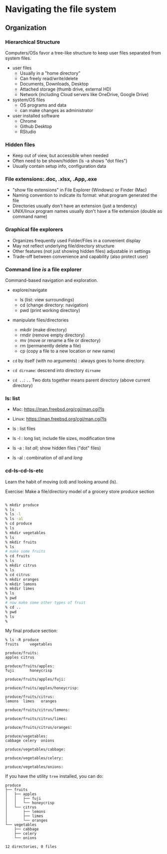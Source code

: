 # Navigating the file system

## Organization

### Hierarchical Structure

Computers/OSs favor a tree-like structure to keep
user files separated from system files.

 - user files
   - Usually in a "home directory" 
   - Can freely read/write/delete
   - Documents, Downloads, Desktop
   - Attached storage (thumb drive, external HD)
   - Network (including Cloud servers like OneDrive, Google Drive)
 - system/OS files
   - OS programs and data
   - can make changes as administrator 
 - user installed software
   - Chrome
   - Github Desktop
   - RStudio

### Hidden files
 - Keep out of view, but accessible when needed
 - Often need to be shown/hidden (ls -a shows "dot files")
 - Usually contain setup info, configuration data

### File extensions:.doc, .xlsx, .App,.exe
  - "show file extensions" in File Explorer (Windows) or Finder (Mac) 
  - Naming convention to indicate its format: what program generated the file
  - Directories usually don't have an extension (just a tendency) 
  - UNIX/linux program names usually don't have a file extension (double as command name) 

### Graphical file explorers
  - Organizes frequently used Folder/Files in a convenient display
  - May not reflect underlying file/directory structure
  - Other features (not just showing hidden files) adjustable in settings 
  - Trade-off between convenience and capability (also protect user) 


### Command line *is* a file explorer 

Command-based navigation and exploration.

 - explore/navigate
   - ls (list: view surroundings)
   - cd (change directory: navigation)
   - pwd (print working directory) 
 - manipulate files/directories
   - mkdir (make directory)
   - rmdir (remove empty directory) 
   - mv (move or rename a file or directory) 
   - rm (permanently delete a file) 
   - cp (copy a file to a new location or new name)

  - `cd` by itself (with no arguments) : always goes to home directory. 
  - `cd dirname`: descend into directory `dirname`
  - `cd ..`: `..` Two dots together means parent directory (above current directory) 


### ls: list

 - Mac: https://man.freebsd.org/cgi/man.cgi?ls
 - Linux: https://man.freebsd.org/cgi/man.cgi?ls

 - ls : list files
 - ls -l : long list; include file sizes, modification time
 - ls -a : list *all*; show hidden files ("dot" files)
 - ls -al : combination of _all_ and _long_


### cd-ls-cd-ls-etc

Learn the habit of moving (cd) and looking around (ls). 

Exercise: Make a file/directory model of a grocery store produce section

```bash

% mkdir produce
% ls
% ls -l
% ls -al
% cd produce
% ls
% mkdir vegetables
% ls
% mkdir fruits
% ls
# make some fruits
% cd fruits
% ls
% mkdir citrus
% ls
% cd citrus
% mkdir oranges
% mkdir lemons
% mkdir limes
% ls
% pwd
# now make some other types of fruit
% cd ..
% pwd
% ls
%
```

My final produce section:

```
% ls -R produce
fruits     vegetables

produce/fruits:
apples citrus

produce/fruits/apples:
fuji       honeycrisp

produce/fruits/apples/fuji:

produce/fruits/apples/honeycrisp:

produce/fruits/citrus:
lemons  limes   oranges

produce/fruits/citrus/lemons:

produce/fruits/citrus/limes:

produce/fruits/citrus/oranges:

produce/vegetables:
cabbage celery  onions

produce/vegetables/cabbage:

produce/vegetables/celery:

produce/vegetables/onions:
```

If you have the utility `tree` installed, you can do:

```
produce
├── fruits
│   ├── apples
│   │   ├── fuji
│   │   └── honeycrisp
│   └── citrus
│       ├── lemons
│       ├── limes
│       └── oranges
└── vegetables
    ├── cabbage
    ├── celery
    └── onions

12 directories, 0 files

```
